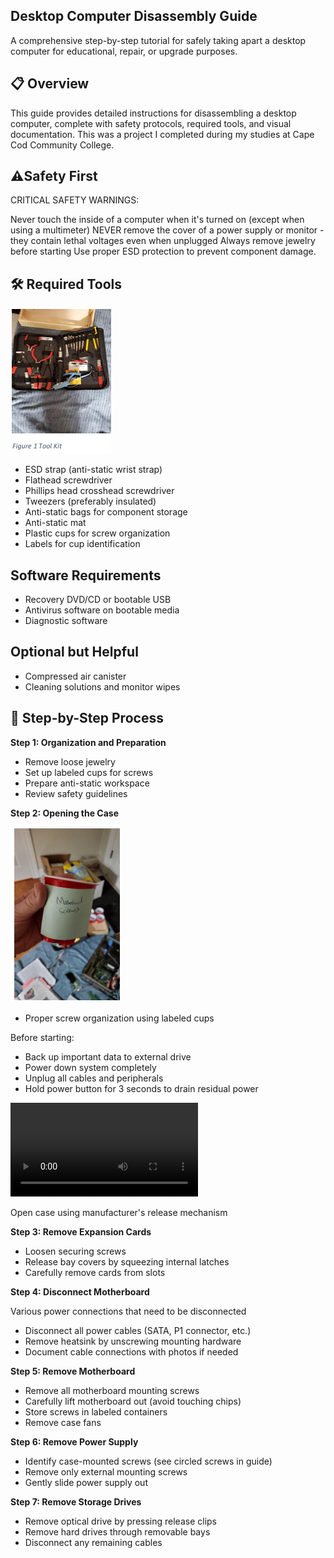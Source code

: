 <h2>Desktop Computer Disassembly Guide</h2>
A comprehensive step-by-step tutorial for safely taking apart a desktop computer for educational, repair, or upgrade purposes.

<h2>📋 Overview</h2>
This guide provides detailed instructions for disassembling a desktop computer, complete with safety protocols, required tools, and visual documentation. This was a project I completed during my studies at Cape Cod Community College.

<h2>⚠️Safety First</h2>
CRITICAL SAFETY WARNINGS:

Never touch the inside of a computer when it's turned on (except when using a multimeter)
NEVER remove the cover of a power supply or monitor - they contain lethal voltages even when unplugged
Always remove jewelry before starting
Use proper ESD protection to prevent component damage.

<h2>🛠️ Required Tools</h2>

![Tool Kit](https://github.com/JWCISLO85/Taking-a-computer-apart/blob/main/Tool%20kit.png)

- ESD strap (anti-static wrist strap)
- Flathead screwdriver
- Phillips head crosshead screwdriver
- Tweezers (preferably insulated)
- Anti-static bags for component storage
- Anti-static mat
- Plastic cups for screw organization
- Labels for cup identification

 <h2>Software Requirements</h2> 

- Recovery DVD/CD or bootable USB
- Antivirus software on bootable media
- Diagnostic software

<h2>Optional but Helpful</h2>

- Compressed air canister
- Cleaning solutions and monitor wipes

<h2>📖 Step-by-Step Process</h2>

<strong>Step 1: Organization and Preparation</strong>

- Remove loose jewelry
- Set up labeled cups for screws
- Prepare anti-static workspace
- Review safety guidelines

<strong>Step 2: Opening the Case</strong>

![Screw Cup](https://github.com/JWCISLO85/Taking-a-computer-apart/blob/main/Screws%20Cup.png)

- Proper screw organization using labeled cups

Before starting:

- Back up important data to external drive
- Power down system completely
- Unplug all cables and peripherals
- Hold power button for 3 seconds to drain residual power

![Open Case](https://github.com/JWCISLO85/Taking-a-computer-apart/blob/main/20220228_182323.mp4)

Open case using manufacturer's release mechanism

<strong>Step 3: Remove Expansion Cards</strong>

- Loosen securing screws
- Release bay covers by squeezing internal latches
- Carefully remove cards from slots

<strong>Step 4: Disconnect Motherboard</strong>

Various power connections that need to be disconnected

- Disconnect all power cables (SATA, P1 connector, etc.)
- Remove heatsink by unscrewing mounting hardware
- Document cable connections with photos if needed

<strong>Step 5: Remove Motherboard</strong>

- Remove all motherboard mounting screws
- Carefully lift motherboard out (avoid touching chips)
- Store screws in labeled containers
- Remove case fans

<strong>Step 6: Remove Power Supply</strong>

- Identify case-mounted screws (see circled screws in guide)
- Remove only external mounting screws
- Gently slide power supply out

<strong>Step 7: Remove Storage Drives</strong>

- Remove optical drive by pressing release clips
- Remove hard drives through removable bays
- Disconnect any remaining cables
  
